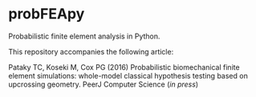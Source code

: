 # probFEApy
Probabilistic finite element analysis in Python.

This repository accompanies the following article:

Pataky TC, Koseki M, Cox PG (2016)
Probabilistic biomechanical finite element simulations:
whole-model classical hypothesis testing based on upcrossing geometry.
PeerJ Computer Science
(*in press*)
